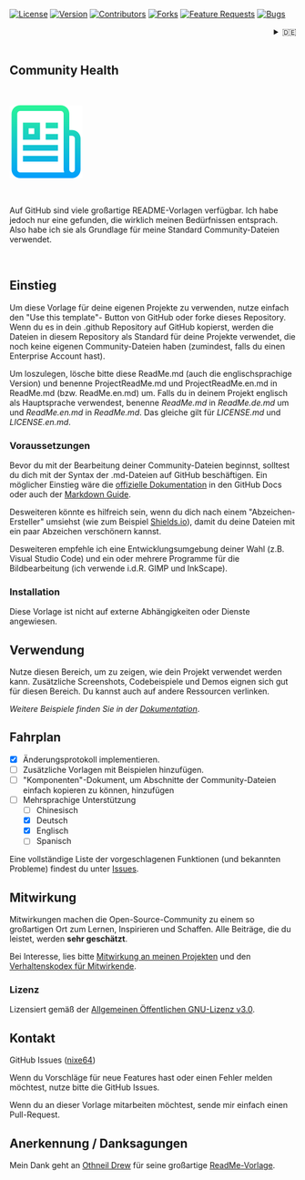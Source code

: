 [![License](https://img.shields.io/badge/Lizenz-GPLv3-green?style=plastic)](License.gpl.md)
[![Version](https://img.shields.io/github/v/release/nixe64/Home-Assistant-Reloaded?label=Version&style=plastic)](https://github.com/nixe64/Home-Assistant-Reloaded/releases)
[![Contributors](https://img.shields.io/github/contributors-anon/nixe64/Home-Assistant-Reloaded?label=Mitwirkende&style=plastic)](https://github.com/nixe64/Home-Assistant-Reloaded/graphs/contributors)
[![Forks](https://img.shields.io/github/forks/nixe64/Home-Assistant-Reloaded?label=Forks&style=plastic)](https://github.com/nixe64/Home-Assistant-Reloaded/network/members)
[![Feature Requests](https://img.shields.io/github/issues/nixe64/Home-Assistant-Reloaded/feature-request.svg?style=plastic&label=Verbesserungsvorschläge)](https://github.com/nixe64/Home-Assistant-Reloaded/issues?q=is%3Aopen+is%3Aissue+label%3Afeature-request+sort%3Areactions-%2B1-desc)
[![Bugs](https://img.shields.io/github/issues/nixe64/Home-Assistant-Reloaded/bug.svg?style=plastic&label=Fehlerberichte)](https://github.com/nixe64/Home-Assistant-Reloaded/issues?utf8=✓&q=is%3Aissue+is%3Aopen+label%3Abug)


<div align="right">
<details>
<summary>🇩🇪</summary>
    🇩🇪 deutsch<br/>
    <a href="ReadMe.en.md">🇬🇧 english</a>
</details>
</div>

<br />

## Community Health

<br/>

[![Logo](images/logo.png)](https://docs.github.com/en/enterprise-server@3.5/communities/setting-up-your-project-for-healthy-contributions/creating-a-default-community-health-file)

<br/>

Auf GitHub sind viele großartige README-Vorlagen verfügbar. Ich habe jedoch nur eine gefunden, die wirklich meinen Bedürfnissen entsprach. Also habe ich sie als Grundlage für meine Standard Community-Dateien verwendet.

<br/>


## Einstieg

Um diese Vorlage für deine eigenen Projekte zu verwenden, nutze einfach den "Use this template"-
Button von GitHub oder forke dieses Repository. Wenn du es in dein .github Repository auf 
GitHub kopierst, werden die Dateien in diesem Repository als Standard für deine Projekte verwendet,
die noch keine eigenen Community-Dateien haben (zumindest, falls du einen Enterprise Account hast).

Um loszulegen, lösche bitte diese ReadMe.md (auch die englischsprachige Version) und benenne ProjectReadMe.md und ProjectReadMe.en.md in ReadMe.md (bzw. ReadMe.en.md) um. Falls du in deinem Projekt englisch als Hauptsprache verwendest, benenne *ReadMe.md* in *ReadMe.de.md* um und *ReadMe.en.md* in *ReadMe.md*. Das gleiche gilt für *LICENSE.md* und *LICENSE.en.md*.


### Voraussetzungen

Bevor du mit der Bearbeitung deiner Community-Dateien beginnst, solltest du dich mit der Syntax der
.md-Dateien auf GitHub beschäftigen. Ein möglicher Einstieg wäre die [offizielle Dokumentation](https://docs.github.com/en/enterprise-cloud@latest/get-started/writing-on-github/getting-started-with-writing-and-formatting-on-github/basic-writing-and-formatting-syntax) in den GitHub Docs oder auch der [Markdown Guide](https://www.markdownguide.org/basic-syntax).

Desweiteren könnte es hilfreich sein, wenn du dich nach einem "Abzeichen-Ersteller" umsiehst (wie zum Beispiel
[Shields.io](https://shields.io)), damit du deine Dateien mit ein paar Abzeichen verschönern kannst.

Desweiteren empfehle ich eine Entwicklungsumgebung deiner Wahl (z.B. Visual Studio Code) und ein oder mehrere Programme
für die Bildbearbeitung (ich verwende i.d.R. GIMP und InkScape).

### Installation

Diese Vorlage ist nicht auf externe Abhängigkeiten oder Dienste angewiesen.

## Verwendung

Nutze diesen Bereich, um zu zeigen, wie dein Projekt verwendet werden kann. Zusätzliche Screenshots, Codebeispiele und Demos eignen sich gut für diesen Bereich. Du kannst auch auf andere Ressourcen verlinken.

*Weitere Beispiele finden Sie in der [Dokumentation](https://example.com)*.

## Fahrplan

- [x] Änderungsprotokoll implementieren.
- [ ] Zusätzliche Vorlagen mit Beispielen hinzufügen.
- [ ] "Komponenten"-Dokument, um Abschnitte der Community-Dateien einfach kopieren zu können, hinzufügen
- [ ] Mehrsprachige Unterstützung
    - [ ] Chinesisch
    - [x] Deutsch
    - [x] Englisch
    - [ ] Spanisch

Eine vollständige Liste der vorgeschlagenen Funktionen (und bekannten Probleme) findest du unter [Issues](https://github.com/othneildrew/Best-README-Template/issues).


## Mitwirkung

Mitwirkungen machen die Open-Source-Community zu einem so großartigen Ort zum Lernen, Inspirieren und Schaffen. Alle Beiträge, die du leistet, werden **sehr geschätzt**.

Bei Interesse, lies bitte [Mitwirkung an meinen Projekten](contributing/Contribute.md) und den [Verhaltenskodex für Mitwirkende](contributing/CodeOfConduct.md).
 
### Lizenz

Lizensiert gemäß der [Allgemeinen Öffentlichen GNU-Lizenz v3.0](../LICENSE.md).

## Kontakt

GitHub Issues \([nixe64](https://github.com/nixe64/ReadMe-Template/issues)\)
       
Wenn du Vorschläge für neue Features hast oder einen Fehler melden möchtest, nutze bitte die GitHub Issues.

Wenn du an dieser Vorlage mitarbeiten möchtest, sende mir einfach einen Pull-Request.

## Anerkennung / Danksagungen

Mein Dank geht an [Othneil Drew](https://github.com/othneildrew) für seine großartige [ReadMe-Vorlage](https://github.com/othneildrew/Best-README-Template).
